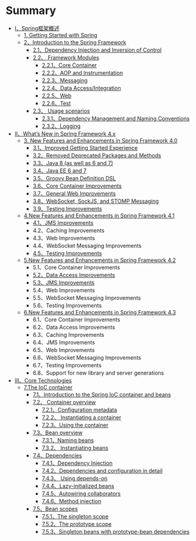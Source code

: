 # Summary

* [Ⅰ、Spring框架概述](README.md)
  * [1.  Getting Started with Spring](11-cong-spring-kai-shi.md)
  * [2、Introduction to the Spring Framework](2.md)
    * [2.1、Dependency Injection and Inversion of Control](2/21.md)
    * [2.2、 Framework Modules](2/22-framework-modules.md)
      * [2.2.1、Core Container](2/22-framework-modules/221core-container.md)
      * [2.2.2、AOP and Instrumentation](2/22-framework-modules/222aop-and-instrumentation.md)
      * [2.2.3、Messaging](2/22-framework-modules/223messaging.md)
      * [2.2.4、Data Access/Integration](2/22-framework-modules/224data-accessintegration.md)
      * [2.2.5、Web](2/22-framework-modules/225web.md)
      * [2.2.6、Test](2/22-framework-modules/226test.md)
    * [2.3、 Usage scenarios](2/23-usage-scenarios.md)
      * [2.3.1、Dependency Management and Naming Conventions](2/23-usage-scenarios/231dependency-management-and-naming-conventions.md)
      * [2.3.2、Logging](2/23-usage-scenarios/232logging.md)
* [Ⅱ、What’s New in Spring Framework 4.x](whats-new-in-spring-framework-4x.md)
  * [3. New Features and Enhancements in Spring Framework 4.0](whats-new-in-spring-framework-4x/3new-features-and-enhancements-in-spring-framework-40.md)
    * [3.1、Improved Getting Started Experience](whats-new-in-spring-framework-4x/3new-features-and-enhancements-in-spring-framework-40/31improved-getting-started-experience.md)
    * [3.2、Removed Deprecated Packages and Methods](whats-new-in-spring-framework-4x/3new-features-and-enhancements-in-spring-framework-40/32removed-deprecated-packages-and-methods.md)
    * [3.3、Java 8 \(as well as 6 and 7\)](whats-new-in-spring-framework-4x/3new-features-and-enhancements-in-spring-framework-40/33java-8-as-well-as-6-and-7.md)
    * [3.4、Java EE 6 and 7](whats-new-in-spring-framework-4x/3new-features-and-enhancements-in-spring-framework-40/34java-ee-6-and-7.md)
    * [3.5、Groovy Bean Definition DSL](whats-new-in-spring-framework-4x/3new-features-and-enhancements-in-spring-framework-40/35groovy-bean-definition-dsl.md)
    * [3.6、Core Container Improvements](whats-new-in-spring-framework-4x/3new-features-and-enhancements-in-spring-framework-40/36core-container-improvements.md)
    * [3.7、General Web Improvements](whats-new-in-spring-framework-4x/3new-features-and-enhancements-in-spring-framework-40/37general-web-improvements.md)
    * [3.8、WebSocket, SockJS, and STOMP Messaging](whats-new-in-spring-framework-4x/3new-features-and-enhancements-in-spring-framework-40/38websocket-sockjs-and-stomp-messaging.md)
    * [3.9、Testing Improvements](whats-new-in-spring-framework-4x/3new-features-and-enhancements-in-spring-framework-40/39testing-improvements.md)
  * [4.New Features and Enhancements in Spring Framework 4.1](whats-new-in-spring-framework-4x/4new-features-and-enhancements-in-spring-framework-41.md)
    * [4.1、JMS Improvements](whats-new-in-spring-framework-4x/4new-features-and-enhancements-in-spring-framework-41/41jms-improvements.md)
    * 4.2、Caching Improvements
    * 4.3、Web Improvements
    * 4.4、WebSocket Messaging Improvements
    * [4.5、Testing Improvements](whats-new-in-spring-framework-4x/4new-features-and-enhancements-in-spring-framework-41/45testing-improvements.md)
  * [5.New Features and Enhancements in Spring Framework 4.2](whats-new-in-spring-framework-4x/5qq.md)
    * 5.1、Core Container Improvements
    * [5.2、Data Access Improvements](whats-new-in-spring-framework-4x/5qq/52data-access-improvements.md)
    * [5.3、JMS Improvements](whats-new-in-spring-framework-4x/5qq/53jms-improvements.md)
    * 5.4、Web Improvements
    * 5.5、WebSocket Messaging Improvements
    * 5.6、Testing Improvements
  * [6.New Features and Enhancements in Spring Framework 4.3](whats-new-in-spring-framework-4x/6new-features-and-enhancements-in-spring-framework-43.md)
    * 6.1、Core Container Improvements
    * 6.2、Data Access Improvements
    * 6.3、Caching Improvements
    * 6.4、JMS Improvements
    * 6.5、Web Improvements
    * 6.6、WebSocket Messaging Improvements
    * 6.7、Testing Improvements
    * 6.8、Support for new library and server generations
* [Ⅲ、Core Technologies](core-technologies.md)
  * [7.The IoC container](7the-ioc-container.md)
    * [7.1、Introduction to the Spring IoC container and beans](7the-ioc-container/71introduction-to-the-spring-ioc-container-and-beans.md)
    * [7.2、 Container overview](7the-ioc-container/72-container-overview.md)
      * [7.2.1、Configuration metadata](7the-ioc-container/72-container-overview/721configuration-metadata.md)
      * [7.2.2、 Instantiating a container](7the-ioc-container/72-container-overview/722-instantiating-a-container.md)
      * [7.2.3、Using the container](7the-ioc-container/72-container-overview/723using-the-container.md)
    * [7.3、Bean overview](7the-ioc-container/73bean-overview.md)
      * [7.3.1、Naming beans](7the-ioc-container/73bean-overview/731naming-beans.md)
      * [7.3.2、 Instantiating beans](7the-ioc-container/73bean-overview/732-instantiating-beans.md)
    * [7.4、Dependencies](7the-ioc-container/74dependencies.md)
      * [7.4.1、Dependency Injection](7the-ioc-container/74dependencies/741dependency-injection.md)
      * [7.4.2、Dependencies and configuration in detail](7the-ioc-container/74dependencies/742dependencies-and-configuration-in-detail.md)
      * [7.4.3、 Using depends-on](7the-ioc-container/74dependencies/743-using-depends-on.md)
      * [7.4.4、Lazy-initialized beans](7the-ioc-container/74dependencies/744lazy-initialized-beans.md)
      * [7.4.5、Autowiring collaborators](7the-ioc-container/74dependencies/745.md)
      * [7.4.6、Method injection](7the-ioc-container/74dependencies/746method-injection.md)
    * [7.5、Bean scopes](7the-ioc-container/75bean-scopes.md)
      * [7.5.1、The singleton scope](7the-ioc-container/75bean-scopes/751the-singleton-scope.md)
      * [7.5.2、The prototype scope](7the-ioc-container/75bean-scopes/752the-prototype-scope.md)
      * [7.5.3、Singleton beans with prototype-bean dependencies](7the-ioc-container/75bean-scopes/753singleton-beans-with-prototype-bean-dependencies.md)

